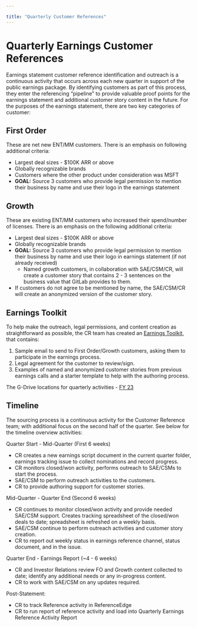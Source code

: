 ```yaml
---

title: "Quarterly Customer References"
---
```









# Quarterly Earnings Customer References

Earnings statement customer reference identification and outreach is a continuous activity that occurs across each new quarter in support of the public earnings package. By identifying customers as part of this process, they enter the referencing “pipeline” to provide valuable proof points for the earnings statement and additional customer story content in the future. For the purposes of the earnings statement, there are two key categories of customer:

## First Order

These are net new ENT/MM customers. There is an emphasis on following additional criteria:
   - Largest deal sizes - $100K ARR or above
   - Globally recognizable brands
   - Customers where the other product under consideration was MSFT
   - **GOAL:** Source 3 customers who provide legal permission to mention their business by name and use their logo in the earnings statement

## Growth

These are existing ENT/MM customers who increased their spend/number of licenses. There is an emphasis on the following additional criteria:
   - Largest deal sizes - $100K ARR or above
   - Globally recognizable brands
   - **GOAL:** Source 3 customers who provide legal permission to mention their business by name and use their logo in earnings statement (if not already received)
      - Named growth customers, in collaboration with SAE/CSM/CR, will create a customer story that contains 2 - 3 sentences on the business value  that GitLab provides to them.
   - If customers do not agree to be mentioned by name, the SAE/CSM/CR will create an anonymized version of the customer story.

## Earnings Toolkit

To help make the outreach, legal permissions, and content creation as straightforward as possible, the CR team has created an [Earnings Toolkit](https://drive.google.com/drive/folders/1QgMxoAjNGNX0BkhjxcTuAHVRxP_lsPbJ?usp=sharing), that contains:
1. Sample email to send to First Order/Growth customers, asking them to participate in the earnings process.
2. Legal agreement for the customer to review/sign.
3. Examples of named and anonymized customer stories from previous earnings calls and a starter template to help with the authoring process.

The G-Drive locations for quarterly activities - [FY 23](https://drive.google.com/drive/folders/1s22jbNz3nLVNjCRSWrqnH4-gAM5ZDcKf?usp=sharing)

## Timeline

The sourcing process is a continuous activity for the Customer Reference team; with additional focus on the second half of the quarter. See below for the timeline overview activities:

Quarter Start - Mid-Quarter (First 6 weeks)
- CR creates a new earnings script document in the current quarter folder, earnings tracking issue to collect nominations and record progress.
- CR monitors closed/won activity, performs outreach to SAE/CSMs to start the process.
- SAE/CSM to perform outreach activities to the customers.
- CR to provide authoring support for customer stories.

Mid-Quarter - Quarter End (Second 6 weeks)
- CR continues to monitor closed/won activity and provide needed SAE/CSM support. Creates tracking spreadsheet of the closed/won deals to date; spreadsheet is refreshed on a weekly basis.
- SAE/CSM continue to perform outreach activities and customer story creation.
- CR to report out weekly status in earnings reference channel, status document, and in the issue.

Quarter End - Earnings Report (~4 - 6 weeks)
- CR and Investor Relations review FO and Growth content collected to date; identify any additional needs or any in-progress content.
- CR to work with SAE/CSM on any updates required.

Post-Statement:
   - CR to track Reference activity in ReferenceEdge
   - CR to run report of reference activity and load into Quarterly Earnings Reference Activity Report


